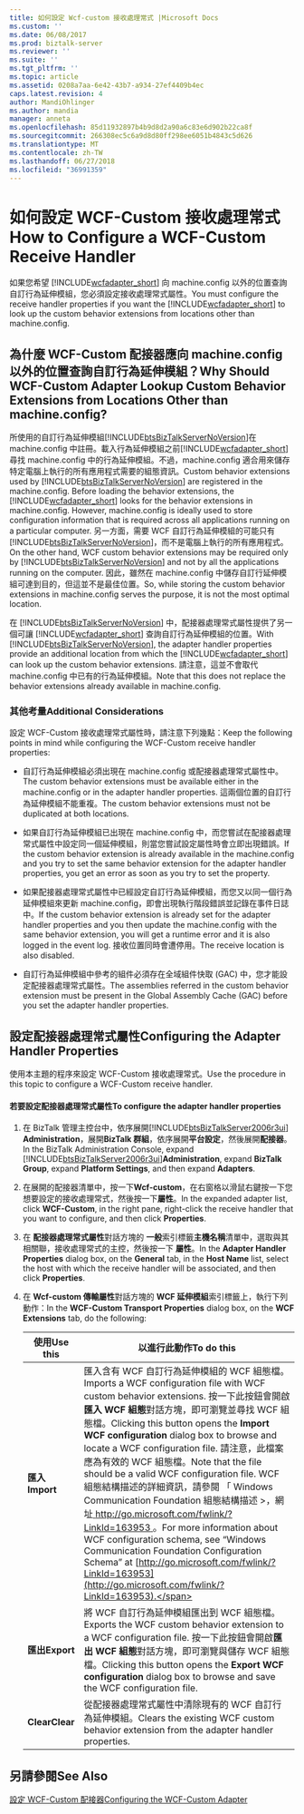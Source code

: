 ```yaml
---
title: 如何設定 Wcf-custom 接收處理常式 |Microsoft Docs
ms.custom: ''
ms.date: 06/08/2017
ms.prod: biztalk-server
ms.reviewer: ''
ms.suite: ''
ms.tgt_pltfrm: ''
ms.topic: article
ms.assetid: 0208a7aa-6e42-43b7-a934-27ef4409b4ec
caps.latest.revision: 4
author: MandiOhlinger
ms.author: mandia
manager: anneta
ms.openlocfilehash: 85d11932897b4b9d8d2a90a6c83e6d902b22ca8f
ms.sourcegitcommit: 266308ec5c6a9d8d80ff298ee6051b4843c5d626
ms.translationtype: MT
ms.contentlocale: zh-TW
ms.lasthandoff: 06/27/2018
ms.locfileid: "36991359"
---
```

# <a name="how-to-configure-a-wcf-custom-receive-handler"></a><span data-ttu-id="23681-102">如何設定 WCF-Custom 接收處理常式</span><span class="sxs-lookup"><span data-stu-id="23681-102">How to Configure a WCF-Custom Receive Handler</span></span>
<span data-ttu-id="23681-103">如果您希望 [!INCLUDE[wcfadapter_short](../includes/wcfadapter-short-md.md)] 向 machine.config 以外的位置查詢自訂行為延伸模組，您必須設定接收處理常式屬性。</span><span class="sxs-lookup"><span data-stu-id="23681-103">You must configure the receive handler properties if you want the [!INCLUDE[wcfadapter_short](../includes/wcfadapter-short-md.md)] to look up the custom behavior extensions from locations other than machine.config.</span></span>  
  
## <a name="why-should-wcf-custom-adapter-lookup-custom-behavior-extensions-from-locations-other-than-machineconfig"></a><span data-ttu-id="23681-104">為什麼 WCF-Custom 配接器應向 machine.config 以外的位置查詢自訂行為延伸模組？</span><span class="sxs-lookup"><span data-stu-id="23681-104">Why Should WCF-Custom Adapter Lookup Custom Behavior Extensions from Locations Other than machine.config?</span></span>  
 <span data-ttu-id="23681-105">所使用的自訂行為延伸模組[!INCLUDE[btsBizTalkServerNoVersion](../includes/btsbiztalkservernoversion-md.md)]在 machine.config 中註冊。載入行為延伸模組之前[!INCLUDE[wcfadapter_short](../includes/wcfadapter-short-md.md)]尋找 machine.config 中的行為延伸模組。不過，machine.config 適合用來儲存特定電腦上執行的所有應用程式需要的組態資訊。</span><span class="sxs-lookup"><span data-stu-id="23681-105">Custom behavior extensions used by [!INCLUDE[btsBizTalkServerNoVersion](../includes/btsbiztalkservernoversion-md.md)] are registered in the machine.config. Before loading the behavior extensions, the [!INCLUDE[wcfadapter_short](../includes/wcfadapter-short-md.md)] looks for the behavior extensions in machine.config. However, machine.config is ideally used to store configuration information that is required across all applications running on a particular computer.</span></span> <span data-ttu-id="23681-106">另一方面，需要 WCF 自訂行為延伸模組的可能只有 [!INCLUDE[btsBizTalkServerNoVersion](../includes/btsbiztalkservernoversion-md.md)]，而不是電腦上執行的所有應用程式。</span><span class="sxs-lookup"><span data-stu-id="23681-106">On the other hand, WCF custom behavior extensions may be required only by [!INCLUDE[btsBizTalkServerNoVersion](../includes/btsbiztalkservernoversion-md.md)] and not by all the applications running on the computer.</span></span> <span data-ttu-id="23681-107">因此，雖然在 machine.config 中儲存自訂行延伸模組可達到目的，但這並不是最佳位置。</span><span class="sxs-lookup"><span data-stu-id="23681-107">So, while storing the custom behavior extensions in machine.config serves the purpose, it is not the most optimal location.</span></span>  
  
 <span data-ttu-id="23681-108">在 [!INCLUDE[btsBizTalkServerNoVersion](../includes/btsbiztalkservernoversion-md.md)] 中，配接器處理常式屬性提供了另一個可讓 [!INCLUDE[wcfadapter_short](../includes/wcfadapter-short-md.md)] 查詢自訂行為延伸模組的位置。</span><span class="sxs-lookup"><span data-stu-id="23681-108">With [!INCLUDE[btsBizTalkServerNoVersion](../includes/btsbiztalkservernoversion-md.md)], the adapter handler properties provide an additional location from which the [!INCLUDE[wcfadapter_short](../includes/wcfadapter-short-md.md)] can look up the custom behavior extensions.</span></span> <span data-ttu-id="23681-109">請注意，這並不會取代 machine.config 中已有的行為延伸模組。</span><span class="sxs-lookup"><span data-stu-id="23681-109">Note that this does not replace the behavior extensions already available in machine.config.</span></span>  
  
### <a name="additional-considerations"></a><span data-ttu-id="23681-110">其他考量</span><span class="sxs-lookup"><span data-stu-id="23681-110">Additional Considerations</span></span>  
 <span data-ttu-id="23681-111">設定 WCF-Custom 接收處理常式屬性時，請注意下列幾點：</span><span class="sxs-lookup"><span data-stu-id="23681-111">Keep the following points in mind while configuring the WCF-Custom receive handler properties:</span></span>  
  
-   <span data-ttu-id="23681-112">自訂行為延伸模組必須出現在 machine.config 或配接器處理常式屬性中。</span><span class="sxs-lookup"><span data-stu-id="23681-112">The custom behavior extensions must be available either in the machine.config or in the adapter handler properties.</span></span> <span data-ttu-id="23681-113">這兩個位置的自訂行為延伸模組不能重複。</span><span class="sxs-lookup"><span data-stu-id="23681-113">The custom behavior extensions must not be duplicated at both locations.</span></span>  
  
-   <span data-ttu-id="23681-114">如果自訂行為延伸模組已出現在 machine.config 中，而您嘗試在配接器處理常式屬性中設定同一個延伸模組，則當您嘗試設定屬性時會立即出現錯誤。</span><span class="sxs-lookup"><span data-stu-id="23681-114">If the custom behavior extension is already available in the machine.config and you try to set the same behavior extension for the adapter handler properties, you get an error as soon as you try to set the property.</span></span>  
  
-   <span data-ttu-id="23681-115">如果配接器處理常式屬性中已經設定自訂行為延伸模組，而您又以同一個行為延伸模組來更新 machine.config，即會出現執行階段錯誤並記錄在事件日誌中。</span><span class="sxs-lookup"><span data-stu-id="23681-115">If the custom behavior extension is already set for the adapter handler properties and you then update the machine.config with the same behavior extension, you will get a runtime error and it is also logged in the event log.</span></span> <span data-ttu-id="23681-116">接收位置同時會遭停用。</span><span class="sxs-lookup"><span data-stu-id="23681-116">The receive location is also disabled.</span></span>  
  
-   <span data-ttu-id="23681-117">自訂行為延伸模組中參考的組件必須存在全域組件快取 (GAC) 中，您才能設定配接器處理常式屬性。</span><span class="sxs-lookup"><span data-stu-id="23681-117">The assemblies referred in the custom behavior extension must be present in the Global Assembly Cache (GAC) before you set the adapter handler properties.</span></span>  
  
## <a name="configuring-the-adapter-handler-properties"></a><span data-ttu-id="23681-118">設定配接器處理常式屬性</span><span class="sxs-lookup"><span data-stu-id="23681-118">Configuring the Adapter Handler Properties</span></span>  
 <span data-ttu-id="23681-119">使用本主題的程序來設定 WCF-Custom 接收處理常式。</span><span class="sxs-lookup"><span data-stu-id="23681-119">Use the procedure in this topic to configure a WCF-Custom receive handler.</span></span>  
  
#### <a name="to-configure-the-adapter-handler-properties"></a><span data-ttu-id="23681-120">若要設定配接器處理常式屬性</span><span class="sxs-lookup"><span data-stu-id="23681-120">To configure the adapter handler properties</span></span>  
  
1. <span data-ttu-id="23681-121">在 BizTalk 管理主控台中，依序展開[!INCLUDE[btsBizTalkServer2006r3ui](../includes/btsbiztalkserver2006r3ui-md.md)] **Administration**，展開**BizTalk 群組**，依序展開**平台設定**，然後展開**配接器**。</span><span class="sxs-lookup"><span data-stu-id="23681-121">In the BizTalk Administration Console, expand [!INCLUDE[btsBizTalkServer2006r3ui](../includes/btsbiztalkserver2006r3ui-md.md)]**Administration**, expand **BizTalk Group**, expand **Platform Settings**, and then expand **Adapters**.</span></span>  
  
2. <span data-ttu-id="23681-122">在展開的配接器清單中，按一下**Wcf-custom**，在右窗格以滑鼠右鍵按一下您想要設定的接收處理常式，然後按一下**屬性**。</span><span class="sxs-lookup"><span data-stu-id="23681-122">In the expanded adapter list, click **WCF-Custom**, in the right pane, right-click the receive handler that you want to configure, and then click **Properties**.</span></span>  
  
3. <span data-ttu-id="23681-123">在 **配接器處理常式屬性**對話方塊的 **一般**索引標籤**主機名稱**清單中，選取與其相關聯，接收處理常式的主控，然後按一下 **屬性**。</span><span class="sxs-lookup"><span data-stu-id="23681-123">In the **Adapter Handler Properties** dialog box, on the **General** tab, in the **Host Name** list, select the host with which the receive handler will be associated, and then click **Properties**.</span></span>  
  
4. <span data-ttu-id="23681-124">在  **Wcf-custom 傳輸屬性**對話方塊的  **WCF 延伸模組**索引標籤上，執行下列動作：</span><span class="sxs-lookup"><span data-stu-id="23681-124">In the **WCF-Custom Transport Properties** dialog box, on the **WCF Extensions** tab, do the following:</span></span>  
  
   |<span data-ttu-id="23681-125">使用</span><span class="sxs-lookup"><span data-stu-id="23681-125">Use this</span></span>|<span data-ttu-id="23681-126">以進行此動作</span><span class="sxs-lookup"><span data-stu-id="23681-126">To do this</span></span>|  
   |--------------|----------------|  
   |<span data-ttu-id="23681-127">**匯入**</span><span class="sxs-lookup"><span data-stu-id="23681-127">**Import**</span></span>|<span data-ttu-id="23681-128">匯入含有 WCF 自訂行為延伸模組的 WCF 組態檔。</span><span class="sxs-lookup"><span data-stu-id="23681-128">Imports a WCF configuration file with WCF custom behavior extensions.</span></span> <span data-ttu-id="23681-129">按一下此按鈕會開啟**匯入 WCF 組態**對話方塊，即可瀏覽並尋找 WCF 組態檔。</span><span class="sxs-lookup"><span data-stu-id="23681-129">Clicking this button opens the **Import WCF configuration** dialog box to browse and locate a WCF configuration file.</span></span> <span data-ttu-id="23681-130">請注意，此檔案應為有效的 WCF 組態檔。</span><span class="sxs-lookup"><span data-stu-id="23681-130">Note that the file should be a valid WCF configuration file.</span></span> <span data-ttu-id="23681-131">WCF 組態結構描述的詳細資訊，請參閱 「 Windows Communication Foundation 組態結構描述 >，網址[ http://go.microsoft.com/fwlink/?LinkId=163953 ](http://go.microsoft.com/fwlink/?LinkId=163953)。</span><span class="sxs-lookup"><span data-stu-id="23681-131">For more information about WCF configuration schema, see “Windows Communication Foundation Configuration Schema” at [http://go.microsoft.com/fwlink/?LinkId=163953](http://go.microsoft.com/fwlink/?LinkId=163953).</span></span>|  
   |<span data-ttu-id="23681-132">**匯出**</span><span class="sxs-lookup"><span data-stu-id="23681-132">**Export**</span></span>|<span data-ttu-id="23681-133">將 WCF 自訂行為延伸模組匯出到 WCF 組態檔。</span><span class="sxs-lookup"><span data-stu-id="23681-133">Exports the WCF custom behavior extension to a WCF configuration file.</span></span> <span data-ttu-id="23681-134">按一下此按鈕會開啟**匯出 WCF 組態**對話方塊，即可瀏覽與儲存 WCF 組態檔。</span><span class="sxs-lookup"><span data-stu-id="23681-134">Clicking this button opens the **Export WCF configuration** dialog box to browse and save the WCF configuration file.</span></span>|  
   |<span data-ttu-id="23681-135">**Clear**</span><span class="sxs-lookup"><span data-stu-id="23681-135">**Clear**</span></span>|<span data-ttu-id="23681-136">從配接器處理常式屬性中清除現有的 WCF 自訂行為延伸模組。</span><span class="sxs-lookup"><span data-stu-id="23681-136">Clears the existing WCF custom behavior extension from the adapter handler properties.</span></span>|  
  
## <a name="see-also"></a><span data-ttu-id="23681-137">另請參閱</span><span class="sxs-lookup"><span data-stu-id="23681-137">See Also</span></span>  
 [<span data-ttu-id="23681-138">設定 WCF-Custom 配接器</span><span class="sxs-lookup"><span data-stu-id="23681-138">Configuring the WCF-Custom Adapter</span></span>](../core/configuring-the-wcf-custom-adapter.md)